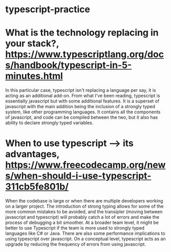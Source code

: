 # typescript-practice

# What is the technology replacing in your stack?, https://www.typescriptlang.org/docs/handbook/typescript-in-5-minutes.html
In this particular case, typescript isn't replacing a language per say, it is acting as an additional add-on. From what I've been reading, typescript is essentially javascript but with some additional features. It is a superset of javascript with the main addition being the inclusion of a strongly typed system, like other programming languages. It contains all the components of javascript, and code can be compiled between the two, but it also has ability to declare strongly typed variables. 

# When to use typescript --> its advantages, https://www.freecodecamp.org/news/when-should-i-use-typescript-311cb5fe801b/
When the codebase is large or when there are multiple developers working on a larger project. The introduction of strong typing allows for some of the more common mistakes to be avoided, and the transipler (moving between javascript and typescript) will probably catch a lot of errors and make the process of debugging a bit smoother. At a broader team level, it might be better to use Typescript if the team is more used to strongly typed languages like C# or Java. There are also some performance implications to using typescript over javascript. On a conceptual level, typescript acts as an upgrade by reducing the frequency of errors from using javascript. 